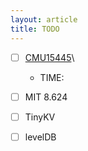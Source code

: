```yaml
---
layout: article
title: TODO
---
```


- [ ] [CMU15445](/cmu15-445/2023/10/02/CMU-Project-Tracker.html)\
   - TIME: 
- [ ] MIT 8.624
- [ ] TinyKV
- [ ] levelDB

